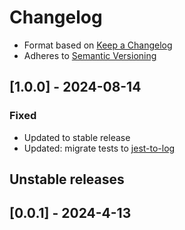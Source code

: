 # Changelog

- Format based on [Keep a Changelog](https://keepachangelog.com/en/1.1.0/)
- Adheres to [Semantic Versioning](https://semver.org/spec/v2.0.0.html)


## [1.0.0] - 2024-08-14

### Fixed

- Updated to stable release
- Updated: migrate tests to [jest-to-log](https://github.com/Zen-cronic/jest-to-log)

## Unstable releases

## [0.0.1] - 2024-4-13
